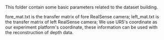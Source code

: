 This folder contain some basic parameters related to the dataset building.

fore_mat.txt is the transfer matrix of fore RealSense camera;
left_mat.txt is the transfer matrix of left RealSense camera;
We use UR5's coordinate as our experiment platform's coordinate, these information can be used with the reconstruction of depth data.
